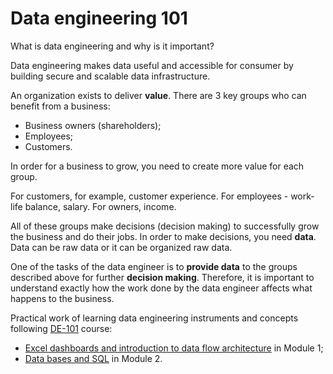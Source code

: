 # Data engineering 101
What is data engineering and why is it important?  

Data engineering makes data useful and accessible for consumer by building secure and scalable data infrastructure.  

An organization exists to deliver **value**. There are 3 key groups who can benefit from a business:
- Business owners (shareholders);
- Employees;
- Customers.

In order for a business to grow, you need to create more value for each group.  

For customers, for example, customer experience. For employees - work-life balance, salary. For owners, income.  

All of these groups make decisions (decision making) to successfully grow the business and do their jobs. In order to make decisions, you need **data**. Data can be raw data or it can be organized raw data.  

One of the tasks of the data engineer is to **provide data** to the groups described above for further **decision making**. Therefore, it is important to understand exactly how the work done by the data engineer affects what happens to the business.  

Practical work of learning data engineering instruments and concepts following [DE-101](https://github.com/Data-Learn/data-engineering/blob/master/DE%20-%20101%20Guide.md) course:
- [Excel dashboards and introduction to data flow architecture](https://github.com/atsterq/DE-101/blob/main/Module1/Module1.md) in Module 1;
- [Data bases and SQL](https://github.com/atsterq/DE-101/blob/main/Module2/Module2.md) in Module 2.

